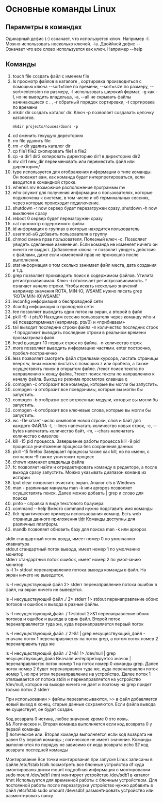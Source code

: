 # Основные команды Linux
## Параметры в командах
Одинарный дефис (-) означает, что используется ключ. Например -l. Можно использовать несколько ключей. -la. Двоййной дефис -- Означает что все слово используется как ключ. Например --help

## Команды
1. touch file	создать файл с именем file
2. ls просмотр файлов в каталоге , сортировка производиться с помощью ключа --sort=time по времени, --sort=size по размеру,  --sort=extension по размеру, -l  использовать широкий формат, -g  как -l, но не выводить владельца,  -a, --all   не скрывать файлы начинающиеся с . , -r обратный порядок сортировки,  -t сортировка по времени
3. mkdir dir	создать каталог dir. Ключ -p позволяет создавать цепочку каталогов.
    ```
    mkdir projects/houses/doors -p
    ```
4. cd сменить текущую директорию
5. rm file	удалить file
6. rm -r dir	удалить каталог dir
7. cp file1 file2	скопировать file1 в file2
8. cp -a dir1 dir2	копировать директорию dir1 в директорию dir2
9. mv dir1 new_dir	переименовать или переместить файл или директорию/ 
10. type используется для отображения информации о типе команды. Он покажет вам, как команда будет интерпретироваться, если вводится в командной строке.
11. whereis mv	возможное расположение программы mv
12. who служит для получения информации о пользователях, которые подключены к системе, в том числе и об терминальных сессиях, через которые происходит подключение.
13. shutdown -r now сервер будет перезагружен сразу, shutdown -h now выключен сразу
14. reboot 0 сервер будет перезагружен сразу
15. cat просмотр содержимого файла
16. id информация о группах в которых находится пользователь
17. usermod-aG добавить пользователя в группу
18. chmod смена прав пользователя. Полезный ключ -с. Позволяет увидеть сделанные изменения. Если команда не изменяет ничего он ничего не выдаст. Добавление ключа -v позволит увидеть действия с файлами, даже если изменений прав не произошло после выполнения.  
19. stat информация о том сколько занимает файл места, дата создания и т.д.  
20. grep позволяет производить поиск в содержимом файлов. Утилита регистрозависамая. Ключ -i отключает регистрозависимость.  ^ означает начало строки. Чтобы искать несколько значений например значения ROTA, MIN-IO, WSAME  нужно писать  grep 'ROTA\|MIN-IO\|WSAME'
21. iwconfig информация о беспроводной сети
22. ifconfig информация о проводной сети
23. tee позволяет выводить один поток на экран, а второй в файл
24. pkill -9 -t pts/0 Находим сессию пользователя через команду who и её псевдотерминал (например, pts/0) и «прибиваем»
25. tail выводит последние строки файла -n количество последних строк -f продолжит выводить последние строки в реальном времени просматривая файл
26. head  выводит 10 первых строк из файла.  -n количество строк
27. more позволяет выводить информацию частями. enter построчно, пробел-постранично
28. less позволяет смотреть файл стрелками курсора, листать страницы вверх w, вниз можно листать с помощью z или пробела,  а также осуществлять поиск в открытом файле. /текст поиск текста по направлению к концу файла,  ?текст поиск текста по направлению к началу файла. Выход из режима просмотра клавиша q
29. compgen -c отобразит все команды, которые вы могли бы запустить.
30. compgen -a отобразит все псевдонимы, которые вы могли бы запустить.
31. compgen -b отобразит все встроенные модули, которые вы могли бы запустить.
32. compgen -k отобразит все ключевые слова, которые вы могли бы запустить.
33. wc -Печатает число символов новой строки, слов и байт для каждого ФАЙЛА  -l, --lines  напечатать количество новых строк, -c, --bytes  напечатать количество байт,   -m, --chars            напечатать количество символов
34. kill  -15 pid процесса. Завершение работы процесса kill  -9 pid процесса уничтожение процесса без сохранения данных
35. pkill -15 firefox Завершает процессы также как kill, но по имени, с сигналом -9 также уничтожит процесс
36. chown изменяет владельца файла
37. fc позволяет найти и отредактировать команду в редакторе, а после выхода сразу запустить. Можно указывать диапазон команд из истории  
38. tput clear позволяет очистить экран. Аналог cls в Windows
39. man - различные мануалы man -k или  apropos позволяет осуществлять поиск. Далее можно добавть | grep и слово для поиска
40. pinfo - справка в виде текстового браузера
41. command --help Вместо command нужно подставить имя команды
42. tldr практические примеры использования команд. Есть web страница данного приложения [tldr](https://tldr.inbrowser.app/) Команды доступны  для различных платформ.
43. mandb позволяет обновить базу для поиска man -k или  apropos 

stdin стандартный поток ввода, имеет номер 0 по умолчанию клавиатура  
stdout стандартный поток вывода, имеет номер 1 по умолчанию монитор  
stderr стандартный поток ошибок, имеет номер 2 по умолчанию монитор  
ls -l 1> stdout перенаправление потока вывода команды в файл. На экран ничего не выведется.  

ls -l несуществующий файл 2>  stderr  перенаправление потока ошибок в файл, на экран ничего не выведется.  

ls -l несуществующий файл ./ 2>  stderr 1> stdout перенаправление обоих потоков и ошибок и вывода в разные файлы.  

ls -l несуществующий_файл ./ 1>stdout 2>&1 перенаправление обоих потоков и ошибок и вывода в один файл. Второй поток перенаправляется туда же, куда перенаправляется первый поток  

ls -l несуществующий_файл ./ 2>&1 | grep несуществующий_файл  - сначала поток 1 перенаправляется на поток grep, а потом поток номер 2 перенаправить туда же  

ls -l несуществующий_файл ./ 2>&1 1> /dev/null | grep несуществующий_файл  Вначале интерпретируется значок |  перенаправляется поток номер 1 на  поток номер 0 команды grep.  Далее поток номер 2 будет перенаправлен туда же, куда перенаправлен поток номер 1, но при этом перенаправление на устройство. Далее поток 1 отвязывается от потока stdin и  перенаправляется на устройство  /dev/null, которое на выходе ничего не дает и поэтому на grep придет только поток 2 stderr  

При использовании > файлы перезаписываются, >> в файл добавляется новый вывод в конец, старые данные сохраняются. Если файла вывода не существует, он будет создан.  

Код возврата 0 истина, любое значение кроме 0 это ложь.  
&& Логическое и.  Вторая команда выполняется если код возврата 0 у первой команды  
|| логическое или. Вторая команда выполняется если код возврата  не равен 0 у первой команды
; логическое не имеет значение. Команды выполняются по порядку не зависимо от кода возврата
echo $? код возврата последней команды

Монтирование
Все  точки монтирования при запуске Linux записаны в файле /etc/fstab
lsblk посмотреть все блочные устройства
df   куда смонтированы диски
mount подробная информация о монтировании
sudo mount /dev/sdb1 /mnt монтирует устройство /dev/sdb1 в каталог /mnt Используется для временной работы с блочным устройством. Для постоянной работы после перезагрузки устройство нужно добавить в файл /etc/fstab
sudo umount /dev/sdb1 размонтировать устройство или размонтировать папку
